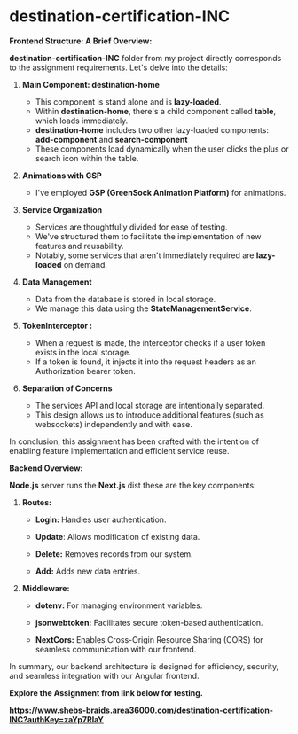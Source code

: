 # destination-certification-INC


**Frontend Structure: A Brief Overview:**

**destination-certification-INC** folder from my project directly corresponds to the assignment requirements. Let's delve into the details:

1. **Main Component: destination-home**
     - This component is stand alone and is **lazy-loaded**.
     - Within **destination-home**, there's a child component called **table**, which loads immediately.
     - **destination-home** includes two other lazy-loaded components: **add-component** and **search-component**
     - These components load dynamically when the user clicks the plus or search icon within the table.

2. **Animations with GSP**
    - I've employed **GSP (GreenSock Animation Platform)** for animations.

3. **Service Organization**
   - Services are thoughtfully divided for ease of testing.
   - We've structured them to facilitate the implementation of new features and reusability.
   - Notably, some services that aren't immediately required are **lazy-loaded** on demand.

4. **Data Management**
   - Data from the database is stored in local storage.
   - We manage this data using the **StateManagementService**.

5. **TokenInterceptor :**
   - When a request is made, the interceptor checks if a user token exists in the local storage.
   - If a token is found, it injects it into the request headers as an Authorization bearer token.

6. **Separation of Concerns**
   - The services API and local storage are intentionally separated.
   - This design allows us to introduce additional features (such as websockets) independently and with ease.

In conclusion, this assignment has been crafted with the intention of enabling feature implementation and efficient service reuse. 


**Backend Overview:** 

**Node.js** server runs the **Next.js** dist these are the key components:

1. **Routes:**

   - **Login:** Handles user authentication.

   - **Update**: Allows modification of existing data.

   - **Delete:** Removes records from our system.

   - **Add:** Adds new data entries.

2. **Middleware:**

   - **dotenv:** For managing environment variables.

   - **jsonwebtoken:** Facilitates secure token-based authentication.

   - **NextCors:** Enables Cross-Origin Resource Sharing (CORS) for seamless communication with our frontend.

In summary, our backend architecture is designed for efficiency, security, and seamless integration with our Angular frontend.

****Explore the Assignment from link below for testing.****

****https://www.shebs-braids.area36000.com/destination-certification-INC?authKey=zaYp7RlaY**** 

